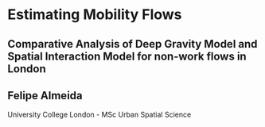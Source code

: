 # Estimating Mobility Flows
## Comparative Analysis of Deep Gravity Model and Spatial Interaction Model for non-work flows in London

## Felipe Almeida
University College London - MSc Urban Spatial Science

